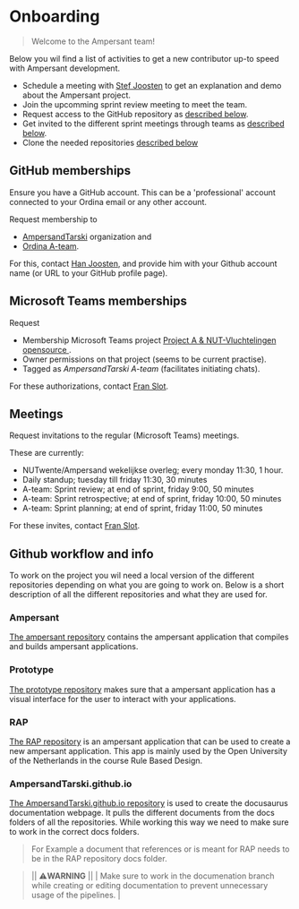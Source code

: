 # Onboarding

>Welcome to the Ampersant team!

Below you wil find a list of activities to get a new contributor up-to speed with Ampersant development.

 - Schedule a meeting with [Stef Joosten](<mailto:Stef.Joosten@ordina.nl?subject=Request demo meeting&body=Hi Stef,>) to get an explanation and demo about the Ampersant project.
 - Join the upcomming sprint review meeting to meet the team.
 - Request access to the GitHub repository as [described below](#github-memberships). 
 - Get invited to the different sprint meetings through teams as [described below](#microsoft-teams-memberships).
 - Clone the needed repositories [described below](#github-workflow-and-info)

## GitHub memberships

Ensure you have a GitHub account. This can be a 'professional' account connected to your Ordina email or any other account.

Request membership to

- [AmpersandTarski](https://github.com/orgs/AmpersandTarski/people) organization and
- [Ordina A-team](https://github.com/orgs/AmpersandTarski/teams/ordina-a-team/members).

For this, contact [Han Joosten](<mailto:Han.Joosten@ordina.nl?subject=Request for github access>), and provide him with your Github account name (or URL to your GitHub profile page).

## Microsoft Teams memberships

Request

- Membership Microsoft Teams project [Project A & NUT-Vluchtelingen opensource
  ](https://teams.microsoft.com/l/team/19%3ayM9P1tFiWIADqDUbLDyX7ksB1Oavi04StkxyS6grh7A1%40thread.tacv2/conversations?groupId=09b86f1c-3ba6-411d-9b16-f0915eb2ed8a&tenantId=a254b169-0a6b-47f9-af4c-169704421c2e).
- Owner permissions on that project (seems to be current practise).
- Tagged as _AmpersandTarski A-team_ (facilitates initiating chats).

For these authorizations, contact [Fran Slot](<mailto:fran.slot@ordina.nl?subject=Request for A-team authorization>).

## Meetings

Request invitations to the regular (Microsoft Teams) meetings.

These are currently:

- NUTwente/Ampersand wekelijkse overleg; every monday 11:30, 1 hour.
- Daily standup; tuesday till friday 11:30, 30 minutes
- A-team: Sprint review; at end of sprint, friday 9:00, 50 minutes
- A-team: Sprint retrospective; at end of sprint, friday 10:00, 50 minutes
- A-team: Sprint planning; at end of sprint, friday 11:00, 50 minutes

For these invites, contact [Fran Slot](<mailto:fran.slot@ordina.nl?subject=Request for invitations of A-team meetings>).

## Github workflow and info

To work on the project you wil need a local version of the different repositories depending on what you are going to work on. Below is a short description of all the different repositories and what they are used for.

### Ampersant

[The ampersant repository](https://github.com/AmpersandTarski/Ampersand) contains the ampersant application that compiles and builds ampersant applications. 

### Prototype

[The prototype repository](https://github.com/AmpersandTarski/prototype) makes sure that a ampersant application has a visual interface for the user to interact with your applications.

### RAP

[The RAP repository](https://github.com/AmpersandTarski/RAP) is an ampersant application that can be used to create a new ampersant application. This app is mainly used by the Open University of the Netherlands in the course Rule Based Design.

### AmpersandTarski.github.io

[The AmpersandTarski.github.io repository](https://github.com/AmpersandTarski/AmpersandTarski.github.io) is used to create the docusaurus documentation webpage. It pulls the different documents from the docs folders of all the repositories. While working this way we need to make sure to work in the correct docs folders.
>For Example a document that references or is meant for RAP needs to be in the RAP repository docs folder.


> || ⚠️**WARNING** ||
> | Make sure to work in the documenation branch while creating or editing documentation to prevent unnecessary usage of the pipelines. |
